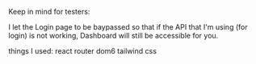 Keep in mind for testers:

I let the Login page to be baypassed so that if the API that I'm using (for login) is not working, Dashboard will still be accessible for you.

things I used:
react router dom6
tailwind css
